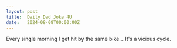 ```yaml
---
layout: post
title:  Daily Dad Joke 4U
date:   2024-08-08T00:00:00Z
---
```

Every single morning I get hit by the same bike... It's a vicious cycle.
